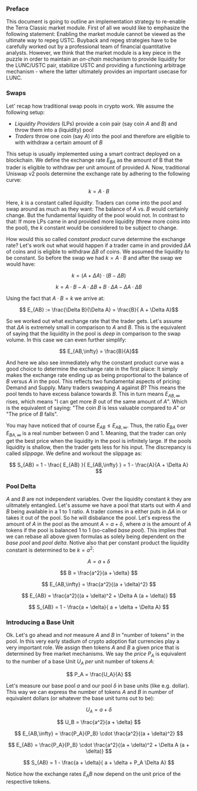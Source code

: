 ### Preface

This document is going to outline an implementation strategy to re-enable the Terra Classic market module. First of all we would like to emphasize the following statement: Enabling the market module cannot be viewed as the ultimate way to repeg USTC. Buyback and repeg strategies have to be carefully worked out by a professional team of financial quantitative analysts. However, we think that the market module is a key piece in the puzzle in order to maintain an *on-chain* mechanism to provide liquidity for the LUNC/USTC pair, stabilize USTC and providing a functioning arbitrage mechanism - where the latter ultimately provides an important usecase for LUNC.

### Swaps

Let' recap how traditional swap pools in crypto work. We assume the following setup:

- *Liquidity Providers* (LPs) provide a coin pair (say coin $A$ and $B$) and throw them into a (liquidity) pool
- *Traders* throw one coin (say $A$) into the pool and therefore are eligible to with withdraw a certain amount of $B$

This setup is usually implemented using a smart contract deployed on a blockchain. We define the exchange rate $E_{BA}$ as the amount of B that the trader is eligible to withdraw per unit amount of provided A. Now, traditional Uniswap v2 pools determine the exchange rate by adhering to the following curve:

$$ k = A \cdot B $$

Here, $k$ is a constant called *liquidity*. Traders can come into the pool and swap around as much as they want: The balance of $A$ vs. $B$ would certainly change. But the fundamental liquidity of the pool would not. In contrast to that: If more LPs came in and provided more liquidity (threw more coins into the pool), the $k$ constant would be considered to be subject to change.

How would this so called *constant product* curve determine the exchange rate? Let's work out what would happen if a trader came in and provided $\Delta A$ of coins and is eligible to withdraw $\Delta B$ of coins. We assumed the liquidity to be constant. So before the swap we had $k = A \cdot B$ and after the swap we would have:

$$ k = (A + \Delta A)\cdot (B - \Delta B) $$

$$ k = A \cdot B  - A \cdot \Delta B + B \cdot \Delta A - \Delta A \cdot \Delta B$$

Using the fact that $A \cdot B = k$ we arrive at:

$$ E_{AB} := \frac{\Delta B}{\Delta A} = \frac{B}{ A + \Delta A}$$

So we worked out what exchange rate that the trader gets. Let's assume that $\Delta A$ is extremely small in comparison to $A$ and $B$. This is the equivalent of saying that the liquidity in the pool is *deep* in comparison to the swap volume. In this case we can even further simplify:

$$ E_{AB,\infty} = \frac{B}{A}$$

And here we also see immediately why the constant product curve was a good choice to determine the exchange rate in the first place: It simply makes the exchange rate ending up as being proportional to the balance of $B$ versus $A$ in the pool. This reflects two fundamental aspects of pricing: Demand and Supply. Many traders swapping $A$ against $B$? This means the pool tends to have excess balance towards $B$. This in turn means $E_{AB,\infty}$ rises, which means "I can get more $B$ out of the same amount of $A$". Which is the equivalent of saying: "The coin $B$ is less valuable compared to $A$" or "The price of $B$ falls".

You may have noticed that of course $E_{AB} \le E_{AB,\infty}$. Thus, the ratio $E_{BA}$ over $E_{BA,\infty}$ is a real number between $0$ and $1$. Meaning, that the trader can only get the best price when the liquidity in the pool is infinitely large. If the pools liquidity is shallow, then the trader gets less for his input. The discrepancy is called *slippage*. We define and workout the slippage as:

$$ S_{AB} = 1 - \frac{ E_{AB} }{ E_{AB,\infty} } = 1 - \frac{A}{A + \Delta A} $$

### Pool Delta

$A$ and $B$ are not independent variables. Over the liquidity constant $k$ they are ulitmately entangled. Let's assume we have a pool that starts out with $A$ and $B$ being available in a $1$ to $1$ ratio. A trader comes in a either puts in $\Delta A$ in or takes it out of the pool. So he will disbalance the pool. Let's express the amount of $A$ in the pool as the amount $A = a + \delta$, where $a$ is the amount of $A$ tokens if the pool is balanced $1$ to $1$ (so-called *base pool*). This implies that we can rebase all above given formulas as solely being dependent on the *base pool* and *pool delta*. Notive also that per constant product the liquidity constant is determined to be $k = a^2$:

$$ A = a + \delta $$

$$ B = \frac{a^2}{a + \delta} $$

$$ E_{AB,\infty} = \frac{a^2}{(a + \delta)^2} $$

$$ E_{AB} = \frac{a^2}{(a + \delta)^2 + \Delta A (a + \delta)} $$

$$ S_{AB} = 1 - \frac{a + \delta}{ a + \delta + \Delta A} $$

### Introducing a Base Unit

Ok. Let's go ahead and *not* measure $A$ and $B$ in "number of tokens" in the pool. In this very early stadium of crypto adoption fiat currencies play a very important role. We assign then tokens $A$ and $B$ a given price that is determined by free market mechanisms. We say the *price* $P_A$ is equivalent to the number of a base Unit $U_A$ *per* unit number of tokens $A$:

$$ P_A = \frac{U_A}{A} $$

Let's measure our base pool $a$ and our pool $\delta$ in base units (like e.g. dollar). This way we can express the number of tokens $A$ and $B$ in number of equivalent dollars (or whatever the base unit turns out to be):

$$ U_A = a + \delta $$

$$ U_B = \frac{a^2}{a + \delta} $$

$$ E_{AB,\infty} = \frac{P_A}{P_B} \cdot \frac{a^2}{(a + \delta)^2} $$

$$ E_{AB} =  \frac{P_A}{P_B} \cdot \frac{a^2}{(a + \delta)^2 + \Delta A (a + \delta)} $$

$$ S_{AB} = 1 - \frac{a + \delta}{ a + \delta + P_A \Delta A} $$

Notice how the exchange rates $E_AB$ now depend on the unit price of the respective tokens.
